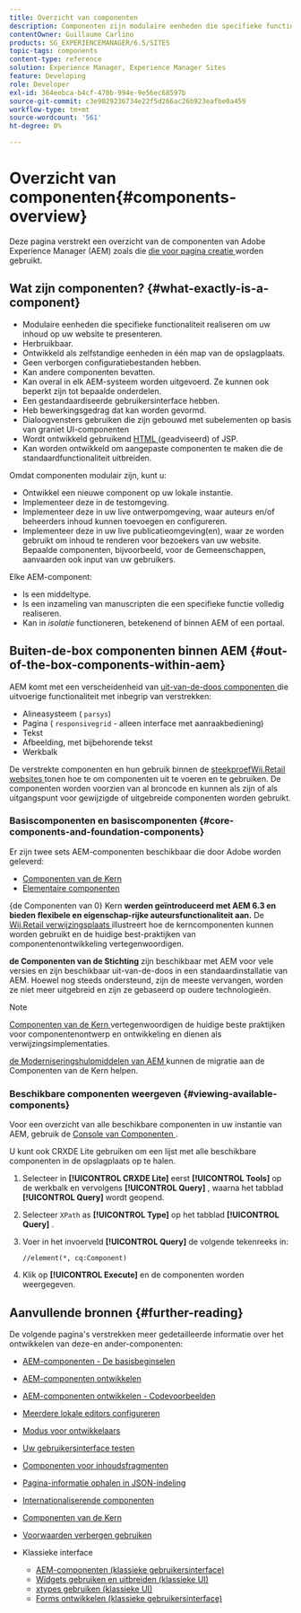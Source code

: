 ```yaml
---
title: Overzicht van componenten
description: Componenten zijn modulaire eenheden die specifieke functionaliteit realiseren om uw inhoud op uw website weer te geven
contentOwner: Guillaume Carlino
products: SG_EXPERIENCEMANAGER/6.5/SITES
topic-tags: components
content-type: reference
solution: Experience Manager, Experience Manager Sites
feature: Developing
role: Developer
exl-id: 364eebca-b4cf-470b-994e-9e56ec68597b
source-git-commit: c3e9029236734e22f5d266ac26b923eafbe0a459
workflow-type: tm+mt
source-wordcount: '561'
ht-degree: 0%

---
```


# Overzicht van componenten{#components-overview}

Deze pagina verstrekt een overzicht van de componenten van Adobe Experience Manager (AEM) zoals die [ die voor pagina creatie ](/help/sites-authoring/default-components-foundation.md) worden gebruikt.

## Wat zijn componenten? {#what-exactly-is-a-component}

* Modulaire eenheden die specifieke functionaliteit realiseren om uw inhoud op uw website te presenteren.
* Herbruikbaar.
* Ontwikkeld als zelfstandige eenheden in één map van de opslagplaats.
* Geen verborgen configuratiebestanden hebben.
* Kan andere componenten bevatten.
* Kan overal in elk AEM-systeem worden uitgevoerd. Ze kunnen ook beperkt zijn tot bepaalde onderdelen.
* Een gestandaardiseerde gebruikersinterface hebben.
* Heb bewerkingsgedrag dat kan worden gevormd.
* Dialoogvensters gebruiken die zijn gebouwd met subelementen op basis van graniet UI-componenten
* Wordt ontwikkeld gebruikend [ HTML ](https://experienceleague.adobe.com/docs/experience-manager-htl/content/overview.html) (geadviseerd) of JSP.
* Kan worden ontwikkeld om aangepaste componenten te maken die de standaardfunctionaliteit uitbreiden.

Omdat componenten modulair zijn, kunt u:

* Ontwikkel een nieuwe component op uw lokale instantie.
* Implementeer deze in de testomgeving.
* Implementeer deze in uw live ontwerpomgeving, waar auteurs en/of beheerders inhoud kunnen toevoegen en configureren.
* Implementeer deze in uw live publicatieomgeving(en), waar ze worden gebruikt om inhoud te renderen voor bezoekers van uw website. Bepaalde componenten, bijvoorbeeld, voor de Gemeenschappen, aanvaarden ook input van uw gebruikers.

Elke AEM-component:

* Is een middeltype.
* Is een inzameling van manuscripten die een specifieke functie volledig realiseren.
* Kan in *isolatie* functioneren, betekenend of binnen AEM of een portaal.

## Buiten-de-box componenten binnen AEM {#out-of-the-box-components-within-aem}

AEM komt met een verscheidenheid van [ uit-van-de-doos componenten ](/help/sites-authoring/default-components.md) die uitvoerige functionaliteit met inbegrip van verstrekken:

* Alineasysteem ( `parsys`)
* Pagina ( `responsivegrid` - alleen interface met aanraakbediening)
* Tekst
* Afbeelding, met bijbehorende tekst
* Werkbalk

De verstrekte componenten en hun gebruik binnen de [ steekproefWij.Retail websites ](/help/sites-developing/we-retail.md) tonen hoe te om componenten uit te voeren en te gebruiken. De componenten worden voorzien van al broncode en kunnen als zijn of als uitgangspunt voor gewijzigde of uitgebreide componenten worden gebruikt.

### Basiscomponenten en basiscomponenten {#core-components-and-foundation-components}

Er zijn twee sets AEM-componenten beschikbaar die door Adobe worden geleverd:

* [ Componenten van de Kern ](https://experienceleague.adobe.com/docs/experience-manager-core-components/using/introduction.html)
* [Elementaire componenten](/help/sites-authoring/default-components-foundation.md)

{de Componenten van 0} Kern **werden geïntroduceerd met AEM 6.3 en bieden flexibele en eigenschap-rijke auteursfunctionaliteit aan.** De [ Wij.Retail verwijzingsplaats ](/help/sites-developing/we-retail.md) illustreert hoe de kerncomponenten kunnen worden gebruikt en de huidige best-praktijken van componentenontwikkeling vertegenwoordigen.

**de Componenten van de Stichting** zijn beschikbaar met AEM voor vele versies en zijn beschikbaar uit-van-de-doos in een standaardinstallatie van AEM. Hoewel nog steeds ondersteund, zijn de meeste vervangen, worden ze niet meer uitgebreid en zijn ze gebaseerd op oudere technologieën.

>[!NOTE]
>
>[ Componenten van de Kern ](https://experienceleague.adobe.com/docs/experience-manager-core-components/using/introduction.html) vertegenwoordigen de huidige beste praktijken voor componentenontwerp en ontwikkeling en dienen als verwijzingsimplementaties.
>
>[ de Moderniseringshulpmiddelen van AEM ](modernization-tools.md) kunnen de migratie aan de Componenten van de Kern helpen.

### Beschikbare componenten weergeven {#viewing-available-components}

Voor een overzicht van alle beschikbare componenten in uw instantie van AEM, gebruik de [ Console van Componenten ](/help/sites-authoring/default-components-console.md).

U kunt ook CRXDE Lite gebruiken om een lijst met alle beschikbare componenten in de opslagplaats op te halen.

1. Selecteer in **[!UICONTROL CRXDE Lite]** eerst **[!UICONTROL Tools]** op de werkbalk en vervolgens **[!UICONTROL Query]** , waarna het tabblad **[!UICONTROL Query]** wordt geopend.

1. Selecteer `XPath` as **[!UICONTROL Type]** op het tabblad **[!UICONTROL Query]** .

1. Voer in het invoerveld **[!UICONTROL Query]** de volgende tekenreeks in:

   `//element(*, cq:Component)`

1. Klik op **[!UICONTROL Execute]** en de componenten worden weergegeven.

## Aanvullende bronnen {#further-reading}

De volgende pagina&#39;s verstrekken meer gedetailleerde informatie over het ontwikkelen van deze-en ander-componenten:

* [AEM-componenten - De basisbeginselen](/help/sites-developing/components-basics.md)
* [AEM-componenten ontwikkelen](/help/sites-developing/developing-components.md)
* [AEM-componenten ontwikkelen - Codevoorbeelden](/help/sites-developing/developing-components-samples.md)
* [Meerdere lokale editors configureren](/help/sites-developing/multiple-inplace-editors.md)
* [Modus voor ontwikkelaars](/help/sites-developing/developer-mode.md)
* [Uw gebruikersinterface testen](/help/sites-developing/hobbes.md)
* [Componenten voor inhoudsfragmenten](/help/sites-developing/components-content-fragments.md)
* [Pagina-informatie ophalen in JSON-indeling](/help/sites-developing/pageinfo.md)
* [Internationaliserende componenten](/help/sites-developing/i18n.md)
* [ Componenten van de Kern ](https://experienceleague.adobe.com/docs/experience-manager-core-components/using/introduction.html)
* [Voorwaarden verbergen gebruiken](/help/sites-developing/hide-conditions.md)
* Klassieke interface

   * [AEM-componenten (klassieke gebruikersinterface)](/help/sites-developing/developing-components-classic.md)
   * [Widgets gebruiken en uitbreiden (klassieke UI)](/help/sites-developing/widgets.md)
   * [xtypes gebruiken (klassieke UI)](/help/sites-developing/xtypes.md)
   * [Forms ontwikkelen (klassieke gebruikersinterface)](/help/sites-developing/developing-forms.md)
